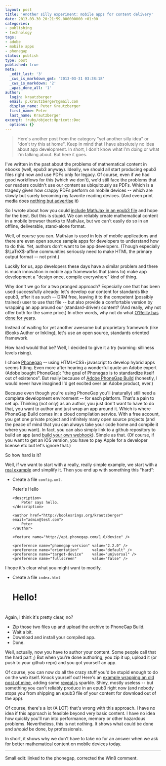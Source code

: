 ```yaml
---
layout: post
title: 'Another silly experiment: mobile apps for content delivery'
date: 2013-03-30 20:21:59.000000000 +01:00
categories:
- publishing
- technology
tags:
- adobe
- mobile apps
- phonegap
status: publish
type: post
published: true
meta:
  _edit_last: '3'
  _cws_is_markdown_gmt: '2013-03-31 03:38:18'
  _cws_is_markdown: '2'
  _wpas_done_all: '1'
author:
  login: krautzberger
  email: p.krautzberger@gmail.com
  display_name: Peter Krautzberger
  first_name: Peter
  last_name: Krautzberger
excerpt: !ruby/object:Hpricot::Doc
  options: {}
---
```


> Here's another post from the category "yet another silly idea" or "don't try this at home". Keep in mind that I have absolutely no idea about app development. In short, I don't know what I'm doing or what I'm talking about. But here it goes.

I've written in the past about the problems of mathematical content in ebooks (well, epub3 anyway). Ideally, we should all start producing epub3 files right now and use PDFs only for legacy. Of course, even if we had good workflows for this (which we don't), we'd still face the problems that our readers couldn't use our content as ubiquitously as PDFs. Which is a tragedy given how crappy PDFs perform on mobile devices -- which are slowly but surely becoming my favorite reading devices. (And even print media does [nothing but advertise](http://carta.info/51526/die-unterschwellige-botschaft-der-printmedien-hort-auf-uns-zu-lesen/) it)

So I wrote about how you could [include MathJax in an epub3 file](http://boolesrings.org/krautzberger/2013/01/13/how-to-include-mathjax-in-an-epub3-file-to-work-with-ibooks-and-possibly-others/) and hope for the best. But this is stupid. We can reliably create mathematical content in a mobile browser thanks to MathJax, but we can't easily do so in an offline, deliverable, stand-alone format.

Well, of course you can. MathJax is used in lots of mobile applications and there are even open source sample apps for developers to understand how to do this. Yet, authors don't want to be app developers. (Though especially $\LaTeX$-affine communities seriously need to make HTML the primary output format -- not print.)

Luckily for us, app developers these days have a similar problem and there is much innovation in mobile app frameworks that (aims to) make app development a "design once, compile everywhere" kind of thing.

Why don't we go for a two pronged approach? Especially one that has been used successfully already: let's develop our content for standards like epub3, offer it as such -- DRM free, leaving it to the competent (possibly trained) user to use that file -- but also provide a comfortable version by wrapping an app around our (standard-driven) content? (And really, why not offer both for the same price.) In other words, why not do what [O'Reilly has done for years](http://www.aldiko.com/blog/28-oreilly-books-now-available-as-android-apps-using-aldiko-technology).

Instead of waiting for yet another awesome but proprietary framework (like iBooks Author or Inkling), let's use an open source, standards oriented framework.

How hard would that be? Well, I decided to give it a try (warning: silliness levels rising).

I chose [Phonegap](https://en.wikipedia.org/wiki/PhoneGap) -- using HTML+CSS+javascript to develop hybrid apps seems fitting. Even more after hearing a wonderful quote an Adobe expert (Adobe bought PhoneGap): "the goal of Phonegap is to standardize itself out of existence". But really because of [Adobe PhoneGap Build](https://build.phonegap.com/) (honestly, I would never have imagined I'd get excited over an Adobe product, ever.)

Because even though you're using PhoneGap you'll (naturally) still need a complete development environment -- for each platform. That's a pain to set up. Thinking (not only) as an author, you just don't want to have to do that, you want to author and just wrap an app around it. Which is where PhoneGap Build comes in: a cloud compilation service. With a free account, you get one private project and infinitely many open source projects (and the peace of mind that you can always take your code home and compile it where you want). In fact, you can also simply link to a github repository to build an app (and [build your own webhook](http://www.mattgifford.co.uk/phonegap-build-github-post-commit-hooks)). Simple as that. (Of course, if you want to get an iOS version, you have to pay Apple for a developer license etc but let's ignore that.)

So how hard is it?

Well, if we want to start with a really, really simple example, we start with a [real example](https://github.com/phonegap/phonegap-start) and simplify it. Then you end up with something this "hard":

*   Create a file `config.xml`.

    <?xml version="1.0" encoding="UTF-8"?>
    <widget xmlns     = "http://www.w3.org/ns/widgets"
            xmlns:gap = "http://phonegap.com/ns/1.0"
            id        = "com.phonegap.peter-hello"
            version   = "2.2.0">
        <name>Peter's Hello</name>

        <description>
            Peter says hello.
        </description>

        <author href="http://boolesrings.org/krautzberger" email="admin@test.com">
            Peter
        </author>

        <feature name="http://api.phonegap.com/1.0/device" />

        <preference name="phonegap-version" value="2.2.0" />
        <preference name="orientation"      value="default" />
        <preference name="target-device"    value="universal" />
        <preference name="fullscreen"       value="false" />

    </widget>

I hope it's clear what you might want to modify.

*   Create a file `index.html`

    <!DOCTYPE html>
    <html>
        <head>
            <meta http-equiv="Content-Type" content="text/html; charset=UTF-8" />
            <meta name="format-detection" content="telephone=no" />
            <meta name="viewport" content="user-scalable=no, initial-scale=1, maximum-scale=1, minimum-scale=1, width=device-width, height=device-height, target-densitydpi=device-dpi" />
            <title>Peter's Hello</title>
        </head>
        <body>
          <h1> Hello!<h1>
        </body>
    </html>

Again, I think it's pretty clear, no?

*   Zip those two files up and upload the archive to PhoneGap Build.
*   Wait a bit.
*   Download and install your compiled app.
*   Done.

Well, actually, now you have to author your content. Some people call that the hard part ;) But when you're done authoring, you zip it up, upload it (or push to your github repo) and you got yourself an app.

Of course, you can now do all the crazy stuff you'd be stupid enough to do on the web itself. Knock yourself out! Here's an [example wrapping an old post of mine](https://build.phonegap.com/apps/323285/builds), adding some [reveal.js](https://github.com/hakimel/reveal.js) sparkle. Shiny, mostly useless -- but something you can't reliably produce in an epub3 right now (and nobody stops you from shipping an epub3 file of your content for download out of the app).

Of course, there's a lot (A LOT) that's wrong with this approach. I have no idea if this approach is feasible beyond very basic content. I have no idea how quickly you'll run into performance, memory or other hazardous problems. Nevertheless, this is not nothing. It shows what could be done and _should_ be done, by professionals.

In short, it shows why we don't have to take no for an answer when we ask for better mathematical content on mobile devices today.

* * *

Small edit: linked to the phonegap, corrected the Win8 comment.